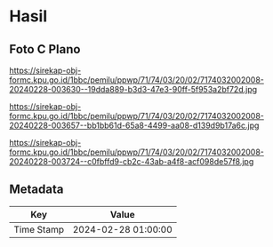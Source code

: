 # Hasil

## Foto C Plano

https://sirekap-obj-formc.kpu.go.id/1bbc/pemilu/ppwp/71/74/03/20/02/7174032002008-20240228-003630--19dda889-b3d3-47e3-90ff-5f953a2bf72d.jpg

https://sirekap-obj-formc.kpu.go.id/1bbc/pemilu/ppwp/71/74/03/20/02/7174032002008-20240228-003657--bb1bb61d-65a8-4499-aa08-d139d9b17a6c.jpg

https://sirekap-obj-formc.kpu.go.id/1bbc/pemilu/ppwp/71/74/03/20/02/7174032002008-20240228-003724--c0fbffd9-cb2c-43ab-a4f8-acf098de57f8.jpg


## Metadata

| Key        | Value               |
| ---------- | ------------------- |
| Time Stamp | 2024-02-28 01:00:00 |



